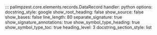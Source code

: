 <!-- ## Goal
Brief preamble with most content autogenerated from docstrings.
 -->

::: palimpzest.core.elements.records.DataRecord
    handler: python
    options:
      docstring_style: google
      show_root_heading: false
      show_source: false
      show_bases: false
      line_length: 80
      separate_signature: true
      show_signature_annotations: true
      show_symbol_type_heading: true
      show_symbol_type_toc: true
      heading_level: 3
      docstring_section_style: list
